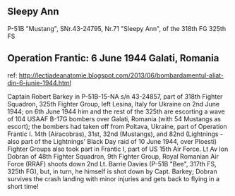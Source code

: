 ## Sleepy Ann

P-51B "Mustang", SNr.43-24795, Nr.71 "Sleepy Ann", of the 318th FG 325th FS

## Operation Frantic: 6 June 1944 Galati, Romania

ref: http://lectiadeanatomie.blogspot.com/2013/06/bombardamentul-aliat-din-6-iunie-1944.html

Captain Robert Barkey in P-51B-15-NA s/n 43-24857, part of 318th Fighter Squadron, 325th Fighter Group, left Lesina, Italy for Ukraine on 2nd June 1944; on 6th June 1944 him and the rest of the 325th are escorting a wave of 104 USAAF B-17G bombers over Galati, Romania (with 54 Mustangs as escort); the bombers had taken off from Poltava, Ukraine, part of Operation Frantic I. 14th (Airacobras), 31st, 32nd (Mustangs), and 82nd (Lightnings - also part of the Lightnings' Black Day raid of 10 June 1944, over Ploesti) Fighter Groups also took part in Frantic I, part of US 15th Air Force. Lt Av Ion Dobran of 48th Fighter Squadron, 9th Fighter Group, Royal Romanian Air Force (RRAF) shoots down 2nd Lt. Barrie Davies (P-51B "Bee", 317th FS, 325th FG), but, in turn, he himself is shot down by Capt. Barkey; Dobran survives the crash landing with minor injuries and gets back to flying in a short time!
